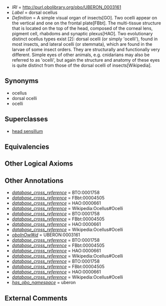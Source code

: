  * *IRI* = http://purl.obolibrary.org/obo/UBERON_0003161
 * *Label* = dorsal ocellus
 * *Definition* = A simple visual organ of insects[GO]. Two ocelli appear on the vertical and one on the frontal plate[FBbt]. The multi-tissue structure that is located on the top of the head, composed of the corneal lens, pigment cell, rhabdoms and synaptic plexus[HAO]. Two evolutionary distinct ocellus types exist [2]: dorsal ocelli (or simply 'ocelli'), found in most insects, and lateral ocelli (or stemmata), which are found in the larvae of some insect orders. They are structurally and functionally very different. Simple eyes of other animals, e.g. cnidarians may also be referred to as 'ocelli', but again the structure and anatomy of these eyes is quite distinct from those of the dorsal ocelli of insects[Wikipedia].

## Synonyms

 * ocellus
 * dorsal ocelli
 * ocelli

## Superclasses

 * [head sensillum](../../UBERON/63/UBERON_0000963.md)

## Equivalencies


## Other Logical Axioms


## Other Annotations

 * *[database_cross_reference](../../ef/oboInOwl#hasDbXref.md)* = BTO:0001758
 * *[database_cross_reference](../../ef/oboInOwl#hasDbXref.md)* = FBbt:00004505
 * *[database_cross_reference](../../ef/oboInOwl#hasDbXref.md)* = HAO:0000661
 * *[database_cross_reference](../../ef/oboInOwl#hasDbXref.md)* = Wikipedia:Ocellus#Ocelli
 * *[database_cross_reference](../../ef/oboInOwl#hasDbXref.md)* = BTO:0001758
 * *[database_cross_reference](../../ef/oboInOwl#hasDbXref.md)* = FBbt:00004505
 * *[database_cross_reference](../../ef/oboInOwl#hasDbXref.md)* = HAO:0000661
 * *[database_cross_reference](../../ef/oboInOwl#hasDbXref.md)* = Wikipedia:Ocellus#Ocelli
 * *[oboInOwl#id](../../id/oboInOwl#id.md)* = UBERON:0003161
 * *[database_cross_reference](../../ef/oboInOwl#hasDbXref.md)* = BTO:0001758
 * *[database_cross_reference](../../ef/oboInOwl#hasDbXref.md)* = FBbt:00004505
 * *[database_cross_reference](../../ef/oboInOwl#hasDbXref.md)* = HAO:0000661
 * *[database_cross_reference](../../ef/oboInOwl#hasDbXref.md)* = Wikipedia:Ocellus#Ocelli
 * *[database_cross_reference](../../ef/oboInOwl#hasDbXref.md)* = BTO:0001758
 * *[database_cross_reference](../../ef/oboInOwl#hasDbXref.md)* = FBbt:00004505
 * *[database_cross_reference](../../ef/oboInOwl#hasDbXref.md)* = HAO:0000661
 * *[database_cross_reference](../../ef/oboInOwl#hasDbXref.md)* = Wikipedia:Ocellus#Ocelli
 * *[has_obo_namespace](../../ce/oboInOwl#hasOBONamespace.md)* = uberon

## External Comments

